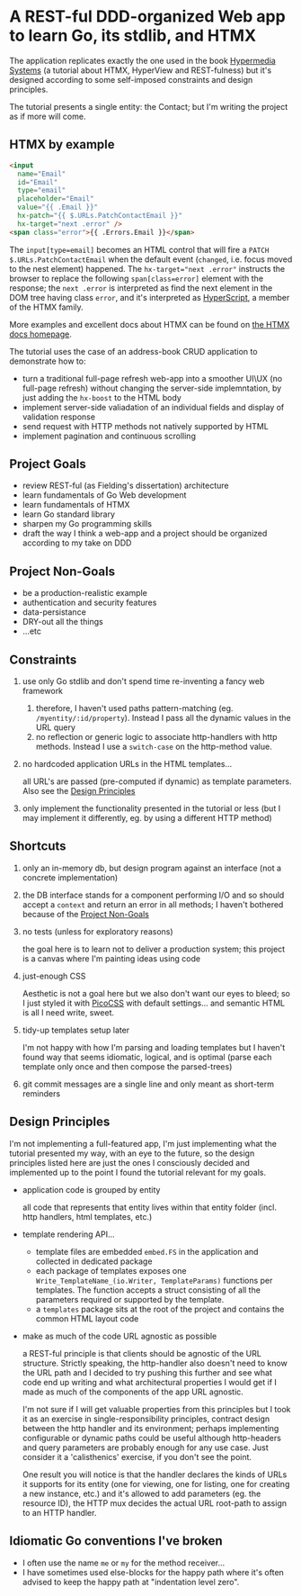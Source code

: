 # A REST-ful DDD-organized Web app to learn Go, its stdlib, and HTMX

The application replicates exactly the one used in the book [Hypermedia Systems](https://hypermedia.systems) (a tutorial about HTMX, HyperView and REST-fulness) but it's designed according to some self-imposed constraints and design principles.

The tutorial presents a single entity: the Contact; but I'm writing the project as if more will come.

## HTMX by example

```html
<input
  name="Email"
  id="Email"
  type="email"
  placeholder="Email"
  value="{{ .Email }}"
  hx-patch="{{ $.URLs.PatchContactEmail }}"
  hx-target="next .error" />
<span class="error">{{ .Errors.Email }}</span>
```

The `input[type=email]` becomes an HTML control that will fire a `PATCH $.URLs.PatchContactEmail` when the default event (`changed`, i.e. focus moved to the nest element) happened. The `hx-target="next .error"` instructs the browser to replace the following `span[class=error]` element with the response; the `next .error` is interpreted as find the next element in the DOM tree having class `error`, and it's interpreted as [HyperScript](https://hyperscript.org), a member of the HTMX family.

More examples and excellent docs about HTMX can be found on [the HTMX docs homepage](https://htmx.org/docs/).

The tutorial uses the case of an address-book CRUD application to demonstrate how to:

- turn a traditional full-page refresh web-app into a smoother UI\UX (no full-page refresh) without changing the server-side implemntation, by just adding the `hx-boost` to the HTML body
- implement server-side valiadation of an individual fields and display of validation response
- send request with HTTP methods not natively supported by HTML
- implement pagination and continuous scrolling

## Project Goals

- review REST-ful (as Fielding's dissertation) architecture
- learn fundamentals of Go Web development
- learn fundamentals of HTMX
- learn Go standard library
- sharpen my Go programming skills
- draft the way I think a web-app and a project should be organized according to my take on DDD

## Project Non-Goals

- be a production-realistic example
- authentication and security features
- data-persistance
- DRY-out all the things
- …etc

## Constraints

1. use only Go stdlib and don't spend time re-inventing a fancy web framework

   1. therefore, I haven't used paths pattern-matching (eg. `/myentity/:id/property`). Instead I pass all the dynamic values in the URL query
   1. no reflection or generic logic to associate http-handlers with http methods. Instead I use a `switch-case` on the http-method value.

1. no hardcoded application URLs in the HTML templates…

   all URL's are passed (pre-computed if dynamic) as template parameters. Also see the [Design Principles](#design-principles)

1. only implement the functionality presented in the tutorial or less (but I may implement it differently, eg. by using a different HTTP method)

## Shortcuts

1. only an in-memory db, but design program against an interface (not a concrete implementation)
1. the DB interface stands for a component performing I/O and so should accept a `context` and return an error in all methods; I haven't bothered because of the [Project Non-Goals](#project-non-goals)
1. no tests (unless for exploratory reasons)

   the goal here is to learn not to deliver a production system; this project is a canvas where I'm painting ideas using code

1. just-enough CSS

   Aesthetic is not a goal here but we also don't want our eyes to bleed; so I just styled it with [PicoCSS](https://picocss.com) with default settings… and semantic HTML is all I need write, sweet.

1. tidy-up templates setup later

   I'm not happy with how I'm parsing and loading templates but I haven't found way that seems idiomatic, logical, and is optimal (parse each template only once and then compose the parsed-trees)

1. git commit messages are a single line and only meant as short-term reminders

## Design Principles

I'm not implementing a full-featured app, I'm just implementing what the tutorial presented my way, with an eye to the future, so the design principles listed here are just the ones I consciously decided and implemented up to the point I found the tutorial relevant for my goals.

- application code is grouped by entity

  all code that represents that entity lives within that entity folder (incl. http handlers, html templates, etc.)

- template rendering API…

  - template files are embedded `embed.FS` in the application and collected in dedicated package
  - each package of templates exposes one `Write_TemplateName_(io.Writer, TemplateParams)` functions per templates. The function accepts a struct consisting of all the parameters required or supported by the template.
  - a `templates` package sits at the root of the project and contains the common HTML layout code

- make as much of the code URL agnostic as possible

  a REST-ful principle is that clients should be agnostic of the URL structure. Strictly speaking, the http-handler also doesn't need to know the URL path and I decided to try pushing this further and see what code end up writing and what architectural properties I would get if I made as much of the components of the app URL agnostic.

  I'm not sure if I will get valuable properties from this principles but I took it as an exercise in single-responsibility principles, contract design between the http handler and its environment; perhaps implementing configurable or dynamic paths could be useful although http-headers and query parameters are probably enough for any use case. Just consider it a 'calisthenics' exercise, if you don't see the point.

  One result you will notice is that the handler declares the kinds of URLs it supports for its entity (one for viewing, one for listing, one for creating a new instance, etc.) and it's allowed to add parameters (eg. the resource ID), the HTTP mux decides the actual URL root-path to assign to an HTTP handler.

## Idiomatic Go conventions I've broken

- I often use the name `me` or `my` for the method receiver…
- I have sometimes used else-blocks for the happy path where it's often advised to keep the happy path at "indentation level zero".

